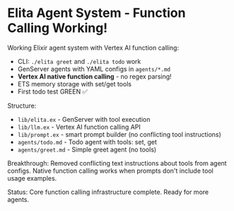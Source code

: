 # Elita Agent System - Function Calling Working!

Working Elixir agent system with Vertex AI function calling:
- CLI: `./elita greet` and `./elita todo` work  
- GenServer agents with YAML configs in `agents/*.md`
- **Vertex AI native function calling** - no regex parsing!
- ETS memory storage with set/get tools
- First todo test GREEN ✅

Structure:
- `lib/elita.ex` - GenServer with tool execution
- `lib/llm.ex` - Vertex AI function calling API
- `lib/prompt.ex` - smart prompt builder (no conflicting tool instructions)
- `agents/todo.md` - Todo agent with tools: set, get
- `agents/greet.md` - Simple greet agent (no tools)

Breakthrough: Removed conflicting text instructions about tools from agent configs. 
Native function calling works when prompts don't include tool usage examples.

Status: Core function calling infrastructure complete. Ready for more agents.